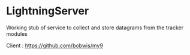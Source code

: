 # LightningServer
Working stub of service to collect and store datagrams from the tracker modules


Client : https://github.com/bobwis/my9
